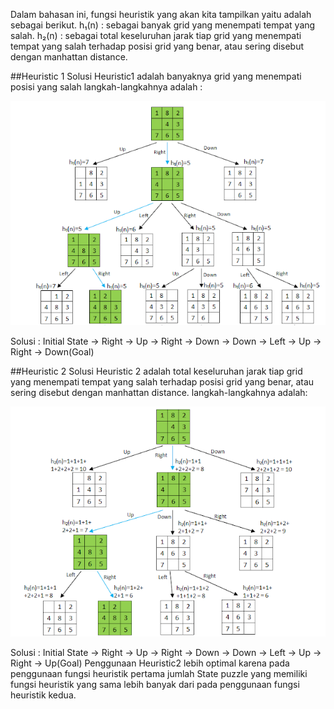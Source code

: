 Dalam bahasan ini, fungsi heuristik yang akan kita tampilkan yaitu adalah sebagai berikut. h₁(n) : sebagai banyak grid yang menempati tempat yang salah. h₂(n) : sebagai total keseluruhan jarak tiap grid yang menempati tempat yang salah terhadap posisi grid yang benar, atau sering disebut dengan manhattan distance.

##Heuristic 1
Solusi Heuristic1 adalah banyaknya grid yang menempati posisi yang salah
langkah-langkahnya adalah :

![a](https://raw.githubusercontent.com/Asmophel/Kecerdasan-Buatan-F/master/Gambar/2.PNG)

Solusi : Initial State -> Right -> Up -> Right -> Down -> Down -> Left -> Up -> Right -> Down(Goal)

##Heuristic 2
Solusi Heuristic 2 adalah total keseluruhan jarak tiap grid yang menempati tempat yang salah terhadap posisi grid yang benar, atau sering disebut dengan manhattan distance.
langkah-langkahnya adalah:

![b](https://raw.githubusercontent.com/Asmophel/Kecerdasan-Buatan-F/master/Gambar/4.PNG)

Solusi : Initial State -> Right -> Up -> Right -> Down -> Down -> Left -> Up -> Right -> Up(Goal)
Penggunaan Heuristic2 lebih optimal karena pada penggunaan fungsi heuristik pertama jumlah State puzzle yang memiliki fungsi heuristik yang sama lebih banyak dari pada penggunaan fungsi heuristik kedua.
